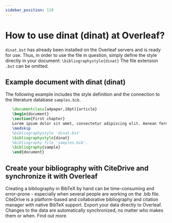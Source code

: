 ```yaml
---
sidebar_position: 119
---
```


# How to use dinat (dinat) at Overleaf?
`dinat.bst` has already been installed on the Overleaf servers and is ready for use. Thus, in order to use the file in question, simply define the style directly in your document: `\bibliographystyle{dinat}` The file extension `.bst` can be omitted.

## Example document with dinat (dinat)
The following example includes the style definition and the connection to the literature database `samples.bib`.
```tex
   \documentclass[a4paper,10pt]{article}
   \begin{document}
   \section{First chapter}
   Lorem ipsum dolor sit amet, consectetur adipiscing elit. Aenean fermentum justo massa, ut maximus mauris sodales et. Aenean vel elit a erat rhoncus pharetra.
   \medskip
   %bibliographystyle 'dinat.bst'
   \bibliographystyle{dinat}
   %bibliography file 'samples.bib'.
   \bibliography{sample}
   \end{document}
```

## Create your bibliography with CiteDrive and synchronize it with Overleaf
Creating a bibliography in BibTeX by hand can be time-consuming and error-prone - especially when several people are working on the .bib file. CiteDrive is a platform-based and collaborative bibliography and citation manager with native BibTeX support. Export your data directly to Overleaf. Changes to the data are automatically synchronized, no matter who makes them or when. Find out more